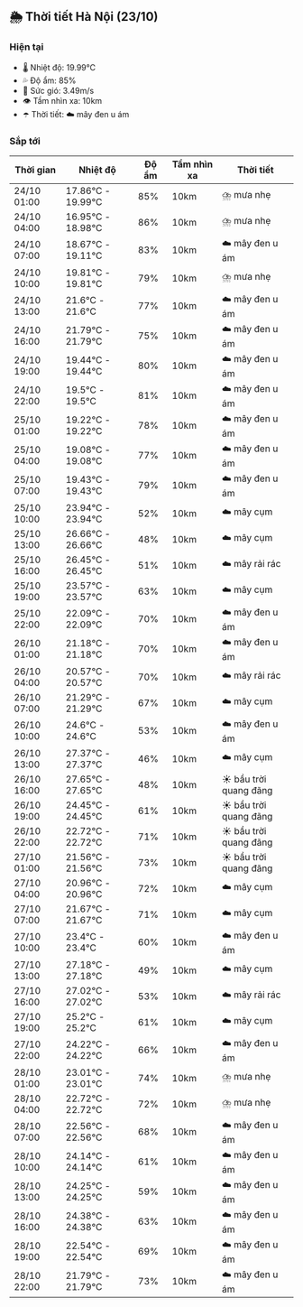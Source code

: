 ## 🌦️ Thời tiết Hà Nội (23/10)

### Hiện tại

- 🌡️ Nhiệt độ: 19.99℃
- 💦 Độ ẩm: 85%
- 💨 Sức gió: 3.49m/s
- 👁️ Tầm nhìn xa: 10km
- ☂️ Thời tiết: ☁️ mây đen u ám

### Sắp tới

| Thời gian | Nhiệt độ | Độ ẩm | Tầm nhìn xa | Thời tiết |
| --- | --- | --- | --- | --- |
| 24/10 01:00 | 17.86℃ - 19.99℃ | 85% | 10km | ⛈️ mưa nhẹ |
| 24/10 04:00 | 16.95℃ - 18.98℃ | 86% | 10km | ⛈️ mưa nhẹ |
| 24/10 07:00 | 18.67℃ - 19.11℃ | 83% | 10km | ☁️ mây đen u ám |
| 24/10 10:00 | 19.81℃ - 19.81℃ | 79% | 10km | ⛈️ mưa nhẹ |
| 24/10 13:00 | 21.6℃ - 21.6℃ | 77% | 10km | ☁️ mây đen u ám |
| 24/10 16:00 | 21.79℃ - 21.79℃ | 75% | 10km | ☁️ mây đen u ám |
| 24/10 19:00 | 19.44℃ - 19.44℃ | 80% | 10km | ☁️ mây đen u ám |
| 24/10 22:00 | 19.5℃ - 19.5℃ | 81% | 10km | ☁️ mây đen u ám |
| 25/10 01:00 | 19.22℃ - 19.22℃ | 78% | 10km | ☁️ mây đen u ám |
| 25/10 04:00 | 19.08℃ - 19.08℃ | 77% | 10km | ☁️ mây đen u ám |
| 25/10 07:00 | 19.43℃ - 19.43℃ | 79% | 10km | ☁️ mây đen u ám |
| 25/10 10:00 | 23.94℃ - 23.94℃ | 52% | 10km | ☁️ mây cụm |
| 25/10 13:00 | 26.66℃ - 26.66℃ | 48% | 10km | ☁️ mây cụm |
| 25/10 16:00 | 26.45℃ - 26.45℃ | 51% | 10km | ☁️ mây rải rác |
| 25/10 19:00 | 23.57℃ - 23.57℃ | 63% | 10km | ☁️ mây cụm |
| 25/10 22:00 | 22.09℃ - 22.09℃ | 70% | 10km | ☁️ mây đen u ám |
| 26/10 01:00 | 21.18℃ - 21.18℃ | 70% | 10km | ☁️ mây đen u ám |
| 26/10 04:00 | 20.57℃ - 20.57℃ | 70% | 10km | ☁️ mây rải rác |
| 26/10 07:00 | 21.29℃ - 21.29℃ | 67% | 10km | ☁️ mây cụm |
| 26/10 10:00 | 24.6℃ - 24.6℃ | 53% | 10km | ☁️ mây đen u ám |
| 26/10 13:00 | 27.37℃ - 27.37℃ | 46% | 10km | ☁️ mây cụm |
| 26/10 16:00 | 27.65℃ - 27.65℃ | 48% | 10km | ☀️ bầu trời quang đãng |
| 26/10 19:00 | 24.45℃ - 24.45℃ | 61% | 10km | ☀️ bầu trời quang đãng |
| 26/10 22:00 | 22.72℃ - 22.72℃ | 71% | 10km | ☀️ bầu trời quang đãng |
| 27/10 01:00 | 21.56℃ - 21.56℃ | 73% | 10km | ☀️ bầu trời quang đãng |
| 27/10 04:00 | 20.96℃ - 20.96℃ | 72% | 10km | ☁️ mây cụm |
| 27/10 07:00 | 21.67℃ - 21.67℃ | 71% | 10km | ☁️ mây cụm |
| 27/10 10:00 | 23.4℃ - 23.4℃ | 60% | 10km | ☁️ mây đen u ám |
| 27/10 13:00 | 27.18℃ - 27.18℃ | 49% | 10km | ☁️ mây cụm |
| 27/10 16:00 | 27.02℃ - 27.02℃ | 53% | 10km | ☁️ mây rải rác |
| 27/10 19:00 | 25.2℃ - 25.2℃ | 61% | 10km | ☁️ mây cụm |
| 27/10 22:00 | 24.22℃ - 24.22℃ | 66% | 10km | ☁️ mây đen u ám |
| 28/10 01:00 | 23.01℃ - 23.01℃ | 74% | 10km | ⛈️ mưa nhẹ |
| 28/10 04:00 | 22.72℃ - 22.72℃ | 72% | 10km | ⛈️ mưa nhẹ |
| 28/10 07:00 | 22.56℃ - 22.56℃ | 68% | 10km | ☁️ mây đen u ám |
| 28/10 10:00 | 24.14℃ - 24.14℃ | 61% | 10km | ☁️ mây đen u ám |
| 28/10 13:00 | 24.25℃ - 24.25℃ | 59% | 10km | ☁️ mây đen u ám |
| 28/10 16:00 | 24.38℃ - 24.38℃ | 63% | 10km | ☁️ mây đen u ám |
| 28/10 19:00 | 22.54℃ - 22.54℃ | 69% | 10km | ☁️ mây đen u ám |
| 28/10 22:00 | 21.79℃ - 21.79℃ | 73% | 10km | ☁️ mây đen u ám |
